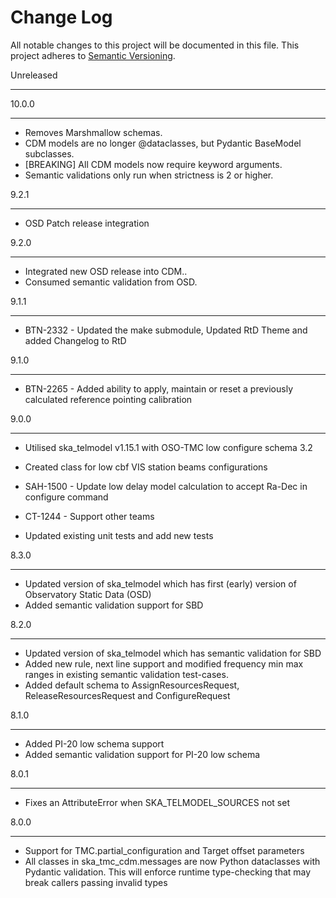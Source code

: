 Change Log
==========

All notable changes to this project will be documented in this file.
This project adheres to [Semantic Versioning](http://semver.org/).

Unreleased
**********

10.0.0
******

* Removes Marshmallow schemas.
* CDM models are no longer @dataclasses, but Pydantic BaseModel subclasses.
* [BREAKING] All CDM models now require keyword arguments.
* Semantic validations only run when strictness is 2 or higher.

9.2.1
*****

* OSD Patch release integration

9.2.0
*****

* Integrated new OSD release into CDM..
* Consumed semantic validation from OSD.

9.1.1
*****

* BTN-2332 - Updated the make submodule, Updated RtD Theme and added Changelog to RtD

9.1.0
*****

* BTN-2265 - Added ability to apply, maintain or reset a previously calculated reference pointing calibration

9.0.0
*****

* Utilised ska_telmodel v1.15.1 with OSO-TMC low configure schema 3.2
* Created class for low cbf VIS station beams configurations
* SAH-1500 - Update low delay model calculation to accept Ra-Dec in configure command
* CT-1244 - Support other teams

* Updated existing unit tests and add new tests

8.3.0
*****

* Updated version of ska_telmodel which has first (early) version of Observatory Static Data (OSD)
*  Added semantic validation support for SBD

8.2.0
*****

* Updated version of ska_telmodel which has semantic validation for SBD
* Added new rule, next line support and modified frequency min max ranges in
  existing semantic validation test-cases.
* Added default schema to AssignResourcesRequest, ReleaseResourcesRequest and
  ConfigureRequest

8.1.0
*****

* Added PI-20 low schema support
* Added semantic validation support for PI-20 low schema

8.0.1
*****

* Fixes an AttributeError when SKA_TELMODEL_SOURCES not set

8.0.0
*****

* Support for TMC.partial_configuration and Target offset parameters
* All classes in ska_tmc_cdm.messages are now Python dataclasses with
  Pydantic validation. This will enforce runtime type-checking that may
  break callers passing invalid types
